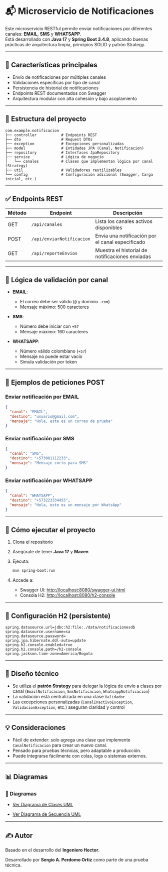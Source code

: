 # 📬 Microservicio de Notificaciones

Este microservicio RESTful permite enviar notificaciones por diferentes canales: **EMAIL**, **SMS** y **WHATSAPP**.  
Está desarrollado con **Java 17** y **Spring Boot 3.4.8**, aplicando buenas prácticas de arquitectura limpia, principios SOLID y patrón Strategy.

---

## 🚀 Características principales

- Envío de notificaciones por múltiples canales
- Validaciones específicas por tipo de canal
- Persistencia de historial de notificaciones
- Endpoints REST documentados con Swagger
- Arquitectura modular con alta cohesión y bajo acoplamiento

---

## 📂 Estructura del proyecto

```
com.example.notificacion
├── controller           # Endpoints REST
├── dto                  # Request DTOs
├── exception            # Excepciones personalizadas
├── model                # Entidades JPA (Canal, Notificacion)
├── repository           # Interfaces JpaRepository
├── service              # Lógica de negocio
│   └── canales          # Clases que implementan lógica por canal (Strategy)
├── util                 # Validadores reutilizables
└── config               # Configuración adicional (Swagger, Carga inicial, etc.)
```

---

## ✅ Endpoints REST

| Método | Endpoint                   | Descripción                                        |
|--------|----------------------------|----------------------------------------------------|
| GET    | `/api/canales`             | Lista los canales activos disponibles              |
| POST   | `/api/enviarNotificacion`  | Envía una notificación por el canal especificado   |
| GET    | `/api/reporteEnvios`       | Muestra el historial de notificaciones enviadas    |

---

## 🧠 Lógica de validación por canal

- **EMAIL**:  
  - El correo debe ser válido (`@` y dominio `.com`)
  - Mensaje máximo: 500 caracteres

- **SMS**:  
  - Número debe iniciar con `+57`
  - Mensaje máximo: 160 caracteres

- **WHATSAPP**:  
  - Número válido colombiano (`+57`)
  - Mensaje no puede estar vacío
  - Simula validación por token

---

## 🧪 Ejemplos de peticiones POST

### Enviar notificación por EMAIL

```json
{
  "canal": "EMAIL",
  "destino": "usuario@gmail.com",
  "mensaje": "Hola, este es un correo de prueba"
}
```

### Enviar notificación por SMS

```json
{
  "canal": "SMS",
  "destino": "+573001112233",
  "mensaje": "Mensaje corto para SMS"
}
```

### Enviar notificación por WHATSAPP

```json
{
  "canal": "WHATSAPP",
  "destino": "+573223334455",
  "mensaje": "Hola, este es un mensaje por WhatsApp"
}
```

---

## 🧪 Cómo ejecutar el proyecto

1. Clona el repositorio
2. Asegúrate de tener **Java 17** y **Maven**
3. Ejecuta:

   ```bash
   mvn spring-boot:run
   ```

4. Accede a:
   - Swagger UI: [http://localhost:8080/swagger-ui.html](http://localhost:8080/swagger-ui.html)
   - Consola H2: [http://localhost:8080/h2-console](http://localhost:8080/h2-console)

---

## 🧾 Configuración H2 (persistente)

```properties
spring.datasource.url=jdbc:h2:file:./data/notificacionesdb
spring.datasource.username=sa
spring.datasource.password=
spring.jpa.hibernate.ddl-auto=update
spring.h2.console.enabled=true
spring.h2.console.path=/h2-console
spring.jackson.time-zone=America/Bogota
```

---

## 🧠 Diseño técnico

- Se utiliza el **patrón Strategy** para delegar la lógica de envío a clases por canal (`EmailNotificacion`, `SmsNotificacion`, `WhatsappNotificacion`)
- La validación está centralizada en una clase `Validador`
- Las excepciones personalizadas (`CanalInactivoException`, `ValidacionException`, etc.) aseguran claridad y control

---

## 💡 Consideraciones

- Fácil de extender: solo agrega una clase que implemente `CanalNotificacion` para crear un nuevo canal.
- Pensado para pruebas técnicas, pero adaptable a producción.
- Puede integrarse fácilmente con colas, logs o sistemas externos.

---

## 📊 Diagramas

### 🔎 Diagramas

- [Ver Diagrama de Clases UML](https://www.plantuml.com/plantuml/png/fLHDJm8n4BttL_I88SiF88PWa4GJuq68deVk06EwxTfMeb7_kztk0ksowqVehJElRrvVPygcre5nhuNaES76G06Pa63HPaexMfC0GLenLWKjluzY_8Dnlp9-fzM6Kzxi5iwGtmjG8DDGZjQHqccmG6NX6TEW1qAk3_G2v3KuN5A1V8rY2tEr8ys-zgfcLQs3d8P3wM9bzhmhhIM2uY0SxQAJWIY-r0E-lFhgRRB_tiON8ENGh44WJ_bBRSbfynu1Wlueqs7s0isEFBJMDUJeXOCPc5hkkFSY5-E4fZcjLmuLcXkolXw177ZOdTzSnjX9o-2sX8RaAbXg3nG1EzdBz0zP0mR1md5Zb0StJv9Q5GvtDDcGRz0jgTHLcPhYJ2EEBL009IMR-AAm7T6dBJWBPPcasAdioy_Hg8Ew1zYkrGFhBdxQB3EjdD5Ieca_LY16-_ER1KTZlZFRhEfiup2SjR-rsYD8oaDm_YQmT4Vh6rCMkcBptqDd_bRL8tvCiXvdicpIDM4_mUCnO5tJsUQCPheF_YVEatvWoKGU8F4VCaML-s-TVGC0)

- [Ver Diagrama de Secuencia UML](https://www.plantuml.com/plantuml/png/ZP512zCm5CVl-HIFdRR3R16yx22JiSCGdAo25o_Fz6q6qYGchyNvwSsopAQLWZkC9ldzV-dxTnyOFVUT5YZPUZXeHOP9kBYhf79e65QVBAkhaYYLDGThs5kjoQy00upBvKX3Vb2I4f-Vf_013UgIIXlBQ2d_PjODUsIwtU5acFmL9MsIvRK_DHmxL3D3rNIX-le3EQ1pumkSEgUNfxgGiq6nzVUKU2o5oFN1zdtH3EpWyxdv0XKwLP4P5FfIjFRqiwV06r54eY3F7zFFpCY9V1Ifigg41iOFajLWN_WR-I2Yl0It4_ztQpMX4G8rFuM0oI4W_ehB_ZQzWwlISG4oqT9wJy5PqwRnPx6npNzdIUXuFdsliYKnawR28nDme7K9FfNfTDa6jnvzYotEjBFljf29YH9BgVpXTt19HGI2jtKDvu-2TA1SgZ95hOjtQZI_CNUI0yTVaXmhQ_xpwdTrBSYqOX__-ax_0G00)


---

## ✍️ Autor

Basado en el desarrollo del **Ingeniero Hector**.

Desarrollado por **Sergio A. Perdomo Ortiz** como parte de una prueba técnica.
